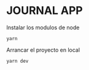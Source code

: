 # JOURNAL APP

Instalar los modulos de node
~~~
yarn
~~~


Arrancar el proyecto en local
~~~
yarn dev
~~~